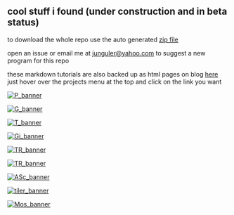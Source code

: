 ## cool stuff i found (under construction and in beta status) 
to download the whole repo use the auto generated [zip file](https://github.com/junguler/_image-manipulation/archive/refs/heads/main.zip)

open an issue or email me at junguler@yahoo.com to suggest a new program for this repo 

these markdown tutorials are also backed up as html pages on blog [here](https://junguler.github.io/) just hover over the projects menu at the top and click on the link you want

[![P_banner](https://user-images.githubusercontent.com/59083599/135177535-ce475d39-de62-4d85-b108-68a2a0cdc0f0.gif)](https://github.com/junguler/_image-manipulation/tree/main/Primitive)

[![G_banner](https://user-images.githubusercontent.com/59083599/135176240-8a1688e9-c8a5-4635-a932-71a5ab97332b.gif)](https://github.com/junguler/_image-manipulation/tree/main/Geometrize)

[![T_banner](https://user-images.githubusercontent.com/59083599/135368006-a6640b60-d5f8-424e-84f0-259fccc99d79.gif)](https://github.com/junguler/_image-manipulation/tree/main/Triangle)

[![Gi_banner](https://user-images.githubusercontent.com/59083599/135736885-882086c9-34be-458f-90e7-6bf6be0eae9c.gif)](https://github.com/junguler/_image-manipulation/tree/main/G'mic)

[![TR_banner](https://user-images.githubusercontent.com/59083599/135897069-c09decb0-8b73-4e11-b8b9-5705e4ebbd90.gif)](https://github.com/junguler/_image-manipulation/tree/main/Triangula)

[![TR_banner](https://user-images.githubusercontent.com/59083599/136436209-b94fc654-59f0-44dd-b8d8-4d275faba4d7.gif)](https://github.com/junguler/_image-manipulation/tree/main/Ascii-image-converter)

[![ASc_banner](https://user-images.githubusercontent.com/59083599/136883060-599a206e-58f2-4af4-9713-42bf40a3d630.gif)](https://github.com/junguler/_image-manipulation/tree/main/Ascii_py)

[![tiler_banner](https://user-images.githubusercontent.com/59083599/137988932-8a2a7ad4-d99e-4b5b-86f0-3a8049702f0f.gif)](https://github.com/junguler/_image-manipulation/tree/main/Tiler)

[![Mos_banner](https://user-images.githubusercontent.com/59083599/140065459-99be7ec7-702e-4c10-9144-891a987fcce0.gif)](https://github.com/junguler/_image-manipulation/tree/main/Mosaic)
